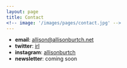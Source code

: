 ```yaml
---
layout: page
title: Contact
<!-- image: '/images/pages/contact.jpg' -->
---
```


* **email**: allison@allisonburtch.net
* **twitter**: [irl](twitter.com/irl)
* **instagram**: [allisonburtch](instagram.com/allisonburtch)
* **newsletter**: coming soon